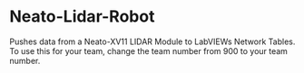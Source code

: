 Neato-Lidar-Robot
=================

Pushes data from a Neato-XV11 LIDAR Module to LabVIEWs Network Tables.
To use this for your team, change the team number from 900 to your team number.

